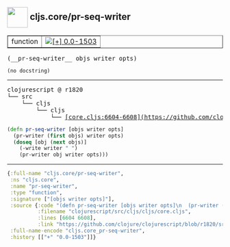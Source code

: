 ## <img width="48px" valign="middle" src="http://i.imgur.com/Hi20huC.png"> cljs.core/pr-seq-writer

 <table border="1">
<tr>
<td>function</td>
<td><a href="https://github.com/cljsinfo/api-refs/tree/0.0-1503"><img valign="middle" alt="[+] 0.0-1503" src="https://img.shields.io/badge/+-0.0--1503-lightgrey.svg"></a> </td>
</tr>
</table>

 <samp>
(__pr-seq-writer__ objs writer opts)<br>
</samp>

```
(no docstring)
```

---

 <pre>
clojurescript @ r1820
└── src
    └── cljs
        └── cljs
            └── <ins>[core.cljs:6604-6608](https://github.com/clojure/clojurescript/blob/r1820/src/cljs/cljs/core.cljs#L6604-L6608)</ins>
</pre>

```clj
(defn pr-seq-writer [objs writer opts]
  (pr-writer (first objs) writer opts)
  (doseq [obj (next objs)]
    (-write writer " ")
    (pr-writer obj writer opts)))
```


---

```clj
{:full-name "cljs.core/pr-seq-writer",
 :ns "cljs.core",
 :name "pr-seq-writer",
 :type "function",
 :signature ["[objs writer opts]"],
 :source {:code "(defn pr-seq-writer [objs writer opts]\n  (pr-writer (first objs) writer opts)\n  (doseq [obj (next objs)]\n    (-write writer \" \")\n    (pr-writer obj writer opts)))",
          :filename "clojurescript/src/cljs/cljs/core.cljs",
          :lines [6604 6608],
          :link "https://github.com/clojure/clojurescript/blob/r1820/src/cljs/cljs/core.cljs#L6604-L6608"},
 :full-name-encode "cljs.core_pr-seq-writer",
 :history [["+" "0.0-1503"]]}

```
